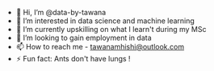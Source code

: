 - 👋 Hi, I’m @data-by-tawana
- 👀 I’m interested in data science and machine learning
- 🌱 I’m currently upskilling on what I learn't during my MSc
- 💞️ I’m looking to gain employment in data
- 📫 How to reach me - tawanamhishi@outlook.com
- ⚡ Fun fact: Ants don't have lungs !

<!---
data-by-tawana/data-by-tawana is a ✨ special ✨ repository because its `README.md` (this file) appears on your GitHub profile.
You can click the Preview link to take a look at your changes.
--->
